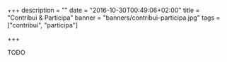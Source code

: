 +++
description = ""
date = "2016-10-30T00:49:06+02:00"
title = "Contribui & Participa"
banner = "banners/contribui-participa.jpg"
tags = ["contribui", "participa"]

+++

TODO
